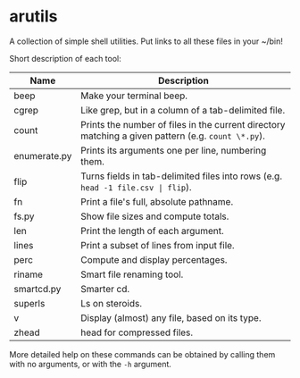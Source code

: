 # arutils

A collection of simple shell utilities. Put links to all these files in your ~/bin!

Short description of each tool:

Name | Description
-----|------------
beep | Make your terminal beep.
cgrep | Like grep, but in a column of a tab-delimited file.
count | Prints the number of files in the current directory matching a given pattern (e.g. `count \*.py`).
enumerate.py | Prints its arguments one per line, numbering them.
flip | Turns fields in tab-delimited files into rows (e.g. `head -1 file.csv \| flip`).
fn | Print a file's full, absolute pathname.
fs.py | Show file sizes and compute totals.
len | Print the length of each argument.
lines | Print a subset of lines from input file.
perc | Compute and display percentages.
riname | Smart file renaming tool.
smartcd.py | Smarter cd.
superls | Ls on steroids.
v | Display (almost) any file, based on its type.
zhead | head for compressed files.

More detailed help on these commands can be obtained by calling them with no arguments, or with the `-h` argument.
